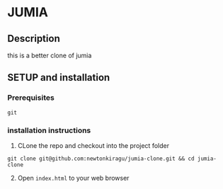 # JUMIA

## Description 
this is a better clone of jumia

## SETUP and installation
### Prerequisites
```
git
```
### installation instructions
1. CLone the repo and checkout into the project folder 
```
git clone git@github.com:newtonkiragu/jumia-clone.git && cd jumia-clone
```
2. Open `index.html` to your web browser